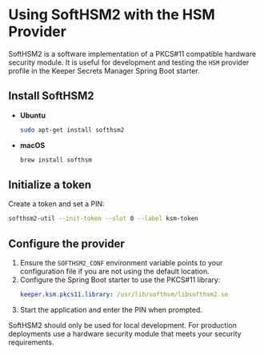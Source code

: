 # Using SoftHSM2 with the HSM Provider

SoftHSM2 is a software implementation of a PKCS#11 compatible hardware security module. It is useful for development and testing the `HSM` provider profile in the Keeper Secrets Manager Spring Boot starter.

## Install SoftHSM2
- **Ubuntu**
  ```bash
  sudo apt-get install softhsm2
  ```
- **macOS**
  ```bash
  brew install softhsm
  ```

## Initialize a token
Create a token and set a PIN:
```bash
softhsm2-util --init-token --slot 0 --label ksm-token
```

## Configure the provider
1. Ensure the `SOFTHSM2_CONF` environment variable points to your configuration file if you are not using the default location.
2. Configure the Spring Boot starter to use the PKCS#11 library:
   ```yaml
   keeper.ksm.pkcs11.library: /usr/lib/softhsm/libsofthsm2.so
   ```
3. Start the application and enter the PIN when prompted.

SoftHSM2 should only be used for local development. For production deployments use a hardware security module that meets your security requirements.

